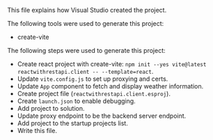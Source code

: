 This file explains how Visual Studio created the project.

The following tools were used to generate this project:
- create-vite

The following steps were used to generate this project:
- Create react project with create-vite: `npm init --yes vite@latest reactwithrestapi.client -- --template=react`.
- Update `vite.config.js` to set up proxying and certs.
- Update `App` component to fetch and display weather information.
- Create project file (`reactwithrestapi.client.esproj`).
- Create `launch.json` to enable debugging.
- Add project to solution.
- Update proxy endpoint to be the backend server endpoint.
- Add project to the startup projects list.
- Write this file.
